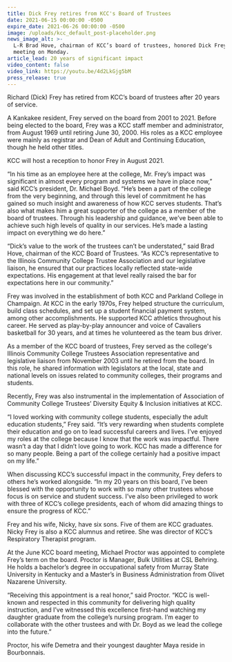 ```yaml
---
title: Dick Frey retires from KCC's Board of Trustees
date: 2021-06-15 00:00:00 -0500
expire_date: 2021-06-26 00:00:00 -0500
image: /uploads/kcc_default_post-placeholder.png
news_image_alt: >-
  L-R Brad Hove, chairman of KCC’s board of trustees, honored Dick Frey at the
  meeting on Monday.
article_lead: 20 years of significant impact
video_content: false
video_link: https://youtu.be/4d2LkGjg5bM
press_release: true
---
```

Richard (Dick) Frey has retired from KCC’s board of trustees after 20 years of service.&nbsp;

A Kankakee resident, Frey served on the board from 2001 to 2021. Before being elected to the board, Frey was a KCC staff member and administrator, from August 1969 until retiring June 30, 2000. His roles as a KCC employee were mainly as registrar and Dean of Adult and Continuing Education, though he held other titles.

KCC will host a reception to honor Frey in August 2021.

“In his time as an employee here at the college, Mr. Frey’s impact was significant in almost every program and systems we have in place now,” said KCC’s president, Dr. Michael Boyd. “He’s been a part of the college from the very beginning, and through this level of commitment he has gained so much insight and awareness of how KCC serves students. That’s also what makes him a great supporter of the college as a member of the board of trustees. Through his leadership and guidance, we’ve been able to achieve such high levels of quality in our services. He’s made a lasting impact on everything we do here.”

“Dick’s value to the work of the trustees can’t be understated,” said Brad Hove, chairman of the KCC Board of Trustees. “As KCC’s representative to the Illinois Community College Trustee Association and our legislative liaison, he ensured that our practices locally reflected state-wide expectations. His engagement at that level really raised the bar for expectations here in our community.”

Frey was involved in the establishment of both KCC and Parkland College in Champaign. At KCC in the early 1970s, Frey helped structure the curriculum, build class schedules, and set up a student financial payment system, among other accomplishments. He supported KCC athletics throughout his career. He served as play-by-play announcer and voice of Cavaliers basketball for 30 years, and at times he volunteered as the team bus driver.

As a member of the KCC board of trustees, Frey served as the college's Illinois Community College Trustees Association representative and legislative liaison from November 2003 until he retired from the board. In this role, he shared information with legislators at the local, state and national levels on issues related to community colleges, their programs and students.

Recently, Frey was also instrumental in the implementation of Association of Community College Trustees’ Diversity Equity & Inclusion initiatives at KCC.

“I loved working with community college students, especially the adult education students,” Frey said. “It’s very rewarding when students complete their education and go on to lead successful careers and lives. I’ve enjoyed my roles at the college because I know that the work was impactful. There wasn’t a day that I didn’t love going to work. KCC has made a difference for so many people. Being a part of the college certainly had a positive impact on my life.”

When discussing KCC’s successful impact in the community, Frey defers to others he’s worked alongside. “In my 20 years on this board, I’ve been blessed with the opportunity to work with so many other trustees whose focus is on service and student success. I’ve also been privileged to work with three of KCC’s college presidents, each of whom did amazing things to ensure the progress of KCC.”

Frey and his wife, Nicky, have six sons. Five of them are KCC graduates. Nicky Frey is also a KCC alumnus and retiree. She was director of KCC’s Respiratory Therapist program.

At the June KCC board meeting, Michael Proctor was appointed to complete Frey’s term on the board. Proctor is Manager, Bulk Utilities at CSL Behring. He holds a bachelor’s degree in occupational safety from Murray State University in Kentucky and a Master’s in Business Administration from Olivet Nazarene University.&nbsp;

“Receiving this appointment is a real honor,” said Proctor. “KCC is well-known and respected in this community for delivering high quality instruction, and I’ve witnessed this excellence first-hand watching my daughter graduate from the college’s nursing program. I’m eager to collaborate with the other trustees and with Dr. Boyd as we lead the college into the future.”

Proctor, his wife Demetra and their youngest daughter Maya reside in Bourbonnais.
